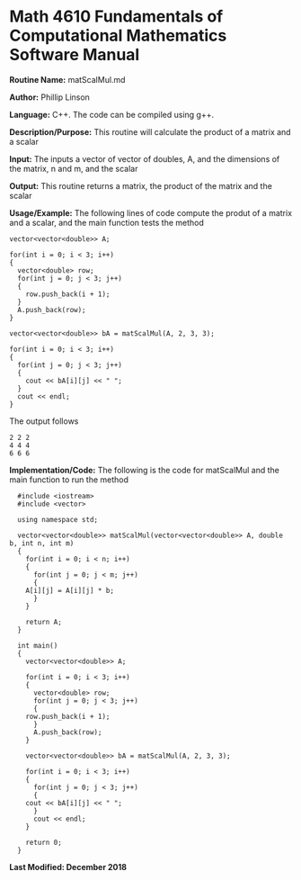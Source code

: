 # Math 4610 Fundamentals of Computational Mathematics Software Manual

**Routine Name:**           matScalMul.md

**Author:** Phillip Linson

**Language:** C++. The code can be compiled using g++.

**Description/Purpose:** This routine will calculate the product of a matrix and a scalar

**Input:** The inputs a vector of vector of doubles, A, and the dimensions of the matrix, n and m, and the scalar

**Output:** This routine returns a matrix, the product of the matrix and the scalar

**Usage/Example:** The following lines of code compute the produt of a matrix and a scalar, and the main function tests the method
	
    vector<vector<double>> A;

    for(int i = 0; i < 3; i++)
    {
      vector<double> row;
      for(int j = 0; j < 3; j++)
      {
        row.push_back(i + 1);
      }
      A.push_back(row);
    }

    vector<vector<double>> bA = matScalMul(A, 2, 3, 3);

    for(int i = 0; i < 3; i++)
    {
      for(int j = 0; j < 3; j++)
      {
        cout << bA[i][j] << " ";
      }
      cout << endl;
    }
	
The output follows

    2 2 2
    4 4 4
    6 6 6

**Implementation/Code:** The following is the code for matScalMul and the main function to run the method

	  #include <iostream>
	  #include <vector>

	  using namespace std;

	  vector<vector<double>> matScalMul(vector<vector<double>> A, double b, int n, int m)
	  {
	    for(int i = 0; i < n; i++)
	    {
	      for(int j = 0; j < m; j++)
	      {
		A[i][j] = A[i][j] * b;
	      }
	    }

	    return A;
	  }

	  int main()
	  {
	    vector<vector<double>> A;

	    for(int i = 0; i < 3; i++)
	    {
	      vector<double> row;
	      for(int j = 0; j < 3; j++)
	      {
		row.push_back(i + 1);
	      }
	      A.push_back(row);
	    }

	    vector<vector<double>> bA = matScalMul(A, 2, 3, 3);

	    for(int i = 0; i < 3; i++)
	    {
	      for(int j = 0; j < 3; j++)
	      {
		cout << bA[i][j] << " ";
	      }
	      cout << endl;
	    }

	    return 0;
	  }

**Last Modified: December 2018**
